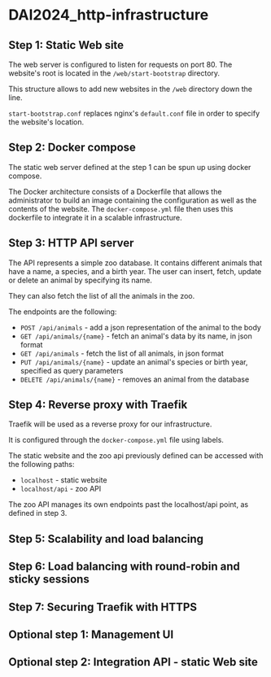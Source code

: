 # DAI2024_http-infrastructure

Step 1: Static Web site
-----------------------

The web server is configured to listen for requests on port 80.
The website's root is located in the `/web/start-bootstrap` directory.

This structure allows to add new websites in the `/web` directory down the line.

`start-bootstrap.conf` replaces nginx's `default.conf` file in order to specify the website's location.

Step 2: Docker compose
----------------------

The static web server defined at the step 1 can be spun up using docker compose.

The Docker architecture consists of a Dockerfile that allows the administrator to
build an image containing the configuration as well as the contents of the website.
The `docker-compose.yml` file then uses this dockerfile to integrate it in a scalable
infrastructure.

Step 3: HTTP API server
-----------------------

The API represents a simple zoo database. It contains different animals
that have a name, a species, and a birth year. The user can insert, fetch, 
update or delete an animal by specifying its name.

They can also fetch the list of all the animals in the zoo.

The endpoints are the following:
- `POST /api/animals` - add a json representation of the animal to the body
- `GET /api/animals/{name}` - fetch an animal's data by its name, in json format
- `GET /api/animals` - fetch the list of all animals, in json format
- `PUT /api/animals/{name}` - update an animal's species or birth year, specified as query parameters
- `DELETE /api/animals/{name}` - removes an animal from the database

Step 4: Reverse proxy with Traefik
----------------------------------

Traefik will be used as a reverse proxy for our infrastructure.

It is configured through the `docker-compose.yml` file using labels.

The static website and the zoo api previously defined can be accessed with the following paths:
- `localhost` - static website
- `localhost/api` - zoo API

The zoo API manages its own endpoints past the localhost/api point, as defined in step 3.

Step 5: Scalability and load balancing
--------------------------------------

Step 6: Load balancing with round-robin and sticky sessions
-----------------------------------------------------------

Step 7: Securing Traefik with HTTPS
-----------------------------------



Optional step 1: Management UI
------------------------------

Optional step 2: Integration API - static Web site
--------------------------------------------------